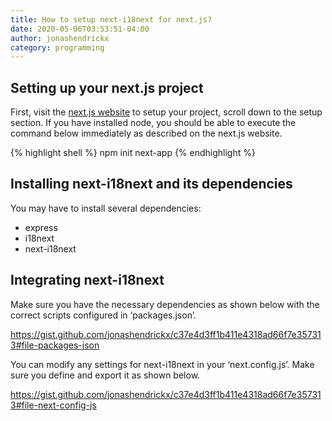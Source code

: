 ```yaml
---
title: How to setup next-i18next for next.js?
date: 2020-05-06T03:53:51-04:00
author: jonashendrickx
category: programming
---
```

## Setting up your next.js project

First, visit the <a rel="noreferrer noopener" href="https://nextjs.org/docs/getting-started#setup" target="_blank">next.js website</a> to setup your project, scroll down to the setup section. If you have installed node, you should be able to execute the command below immediately as described on the next.js website.

{% highlight shell %}
npm init next-app
{% endhighlight %}

## Installing next-i18next and its dependencies

You may have to install several dependencies:

  * express
  * i18next
  * next-i18next

## Integrating next-i18next

Make sure you have the necessary dependencies as shown below with the correct scripts configured in &#8216;packages.json&#8217;.

https://gist.github.com/jonashendrickx/c37e4d3ff1b411e4318ad66f7e357313#file-packages-json

You can modify any settings for next-i18next in your &#8216;next.config.js&#8217;. Make sure you define and export it as shown below.

https://gist.github.com/jonashendrickx/c37e4d3ff1b411e4318ad66f7e357313#file-next-config-js